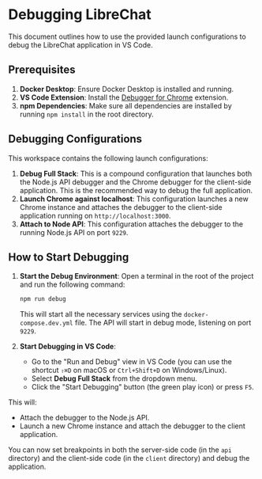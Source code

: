 # Debugging LibreChat

This document outlines how to use the provided launch configurations to debug the LibreChat application in VS Code.

## Prerequisites

1.  **Docker Desktop**: Ensure Docker Desktop is installed and running.
2.  **VS Code Extension**: Install the [Debugger for Chrome](https://marketplace.visualstudio.com/items?itemName=msjsdiag.debugger-for-chrome) extension.
3.  **npm Dependencies**: Make sure all dependencies are installed by running `npm install` in the root directory.

## Debugging Configurations

This workspace contains the following launch configurations:

1.  **Debug Full Stack**: This is a compound configuration that launches both the Node.js API debugger and the Chrome debugger for the client-side application. This is the recommended way to debug the full application.
2.  **Launch Chrome against localhost**: This configuration launches a new Chrome instance and attaches the debugger to the client-side application running on `http://localhost:3000`.
3.  **Attach to Node API**: This configuration attaches the debugger to the running Node.js API on port `9229`.

## How to Start Debugging

1.  **Start the Debug Environment**: Open a terminal in the root of the project and run the following command:

    ```bash
    npm run debug
    ```

    This will start all the necessary services using the `docker-compose.dev.yml` file. The API will start in debug mode, listening on port `9229`.

2.  **Start Debugging in VS Code**:
    *   Go to the "Run and Debug" view in VS Code (you can use the shortcut `⇧⌘D` on macOS or `Ctrl+Shift+D` on Windows/Linux).
    *   Select **Debug Full Stack** from the dropdown menu.
    *   Click the "Start Debugging" button (the green play icon) or press `F5`.

This will:
*   Attach the debugger to the Node.js API.
*   Launch a new Chrome instance and attach the debugger to the client application.

You can now set breakpoints in both the server-side code (in the `api` directory) and the client-side code (in the `client` directory) and debug the application.
